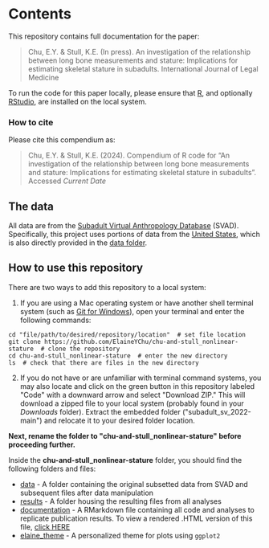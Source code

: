 # Contents

This repository contains full documentation for the paper:
> Chu, E.Y. & Stull, K.E. (In press). An investigation of the relationship between long bone measurements and stature: Implications for estimating skeletal stature in subadults. International Journal of Legal Medicine

To run the code for this paper locally, please ensure that [R](https://cran.r-project.org/), and optionally [RStudio](https://www.rstudio.com/), are installed on the local system. 

### How to cite
Please cite this compendium as:
> Chu, E.Y. & Stull, K.E. (2024). Compendium of R code for “An investigation of the relationship between long bone measurements and stature: Implications for estimating skeletal stature in subadults”. Accessed *Current Date*

## The data
All data are from the [Subadult Virtual Anthropology Database](https://zenodo.org/communities/svad) (SVAD). Specifically, this project uses portions of data from the [United States](https://zenodo.org/record/5193208#.YmWLkdrMLao), which is also directly provided in the [data folder](data).

## How to use this repository
There are two ways to add this repository to a local system:  

1. If you are using a Mac operating system or have another shell terminal system (such as [Git for Windows](https://gitforwindows.org/)), open your terminal and enter the following commands:
  
  ```console
cd "file/path/to/desired/repository/location"  # set file location 
git clone https://github.com/ElaineYChu/chu-and-stull_nonlinear-stature  # clone the repository
cd chu-and-stull_nonlinear-stature  # enter the new directory
ls  # check that there are files in the new directory
```

2. If you do not have or are unfamiliar with terminal command systems, you may also locate and click on the green button in this repository labeled "Code" with a downward arrow and select "Download ZIP." This will download a zipped file to your local system (probably found in your *Downloads* folder). Extract the embedded folder ("subadult_sv_2022-main") and relocate it to your desired folder location. 

**Next, rename the folder to "chu-and-stull_nonlinear-stature" before proceeding further.**  

Inside the **chu-and-stull_nonlinear-stature** folder, you should find the following folders and files:  

* [data](data) - A folder containing the original subsetted data from SVAD and subsequent files after data manipulation  
* [results](results) - A folder housing the resulting files from all analyses  
* [documentation](chu-and-stull_nonlinear-stature_vignette.Rmd) - A RMarkdown file containing all code and analyses to replicate publication results. To view a rendered .HTML version of this file, [click HERE](https://rpubs.com/elainechu/chu-and-stull_nonlinear-stature)  
* [elaine_theme](elaine_theme.R) - A personalized theme for plots using `ggplot2`  












